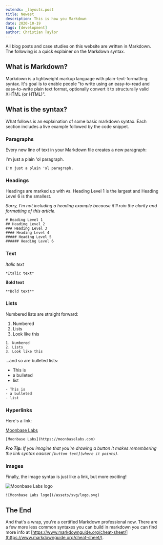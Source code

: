 ```yaml
---
extends: _layouts.post
title: Newest
description: This is how you Markdown
date: 2020-10-19
tags: [development]
author: Christian Taylor
---
```


All blog posts and case studies on this website are written in Markdown. The following is a quick explainer on the Markdown syntax.

## What is Markdown?

Markdown is a lightweight markup language with plain-text-formatting syntax. It's goal is to enable people "to write using an easy-to-read and easy-to-write plain text format, optionally convert it to structurally valid XHTML (or HTML)".

## What is the syntax?

What follows is an explaination of some basic markdown syntax. Each section includes a live example followed by the code snippet.

### Paragraphs

Every new line of text in your Markdown file creates a new paragraph:

I'm just a plain 'ol paragraph.

```
I'm just a plain 'ol paragraph.
```

### Headings

Headings are marked up with `#`s. Heading Level 1 is the largest and Heading Level 6 is the smallest.

*Sorry, I'm not including a heading example because it'll ruin the clarity and formatting of this article.*

```
# Heading Level 1
## Heading Level 2
### Heading Level 3
#### Heading Level 4
##### Heading Level 5
###### Heading Level 6
```

### Text

*Italic text*
```
*Italic text*
```

**Bold text**
```
**Bold text**
```

### Lists

Numbered lists are straight forward:

1. Numbered
2. Lists
3. Look like this

```
1. Numbered
2. Lists
3. Look like this
```

...and so are bulleted lists:

- This is
- a bulleted
- list

```
- This is
- a bulleted
- list
```

### Hyperlinks

Here's a link:

[Moonbase Labs](https://moonbaselabs.com)
```
[Moonbase Labs](https://moonbaselabs.com)
```
***Pro Tip:** If you imagine that you're drawing a button it makes remembering the link syntax easiser `[button text](where it points)`.*

### Images

Finally, the image syntax is just like a link, but more exciting!

![Moonbase Labs logo](/assets/svg/logo.svg)

```
![Moonbase Labs logo](/assets/svg/logo.svg)
```

## The End

And that's a wrap, you're a certified Markdown professional now. There are a few more less common syntaxes you can build in markdown you can find more info at [https://www.markdownguide.org/cheat-sheet/](https://www.markdownguide.org/cheat-sheet/).

